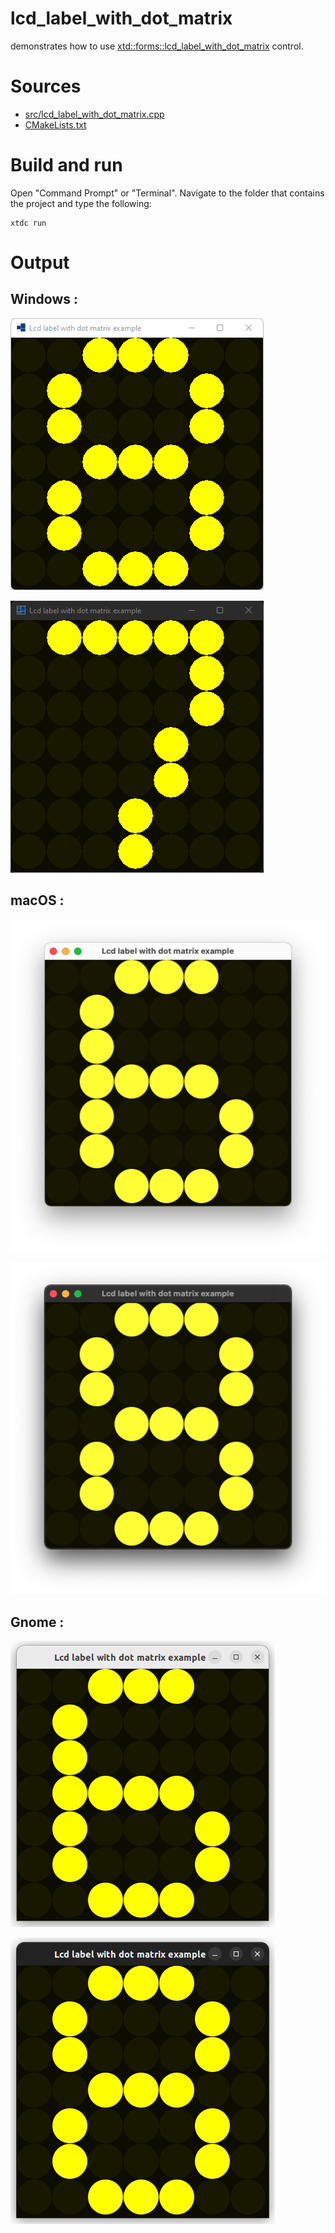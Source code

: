 # lcd_label_with_dot_matrix

demonstrates how to use [xtd::forms::lcd_label_with_dot_matrix](https://codedocs.xyz/gammasoft71/xtd/classxtd_1_1forms_1_1dot__matrix__display.html) control.

# Sources

* [src/lcd_label_with_dot_matrix.cpp](src/lcd_label_with_dot_matrix.cpp)
* [CMakeLists.txt](CMakeLists.txt)

# Build and run

Open "Command Prompt" or "Terminal". Navigate to the folder that contains the project and type the following:

```shell
xtdc run
```

# Output

## Windows :

![Screenshot](../../../../docs/pictures/examples/lcd_label_with_dot_matrix_w.png)

![Screenshot](../../../../docs/pictures/examples/lcd_label_with_dot_matrix_wd.png)

## macOS :

![Screenshot](../../../../docs/pictures/examples/lcd_label_with_dot_matrix_m.png)

![Screenshot](../../../../docs/pictures/examples/lcd_label_with_dot_matrix_md.png)

## Gnome :

![Screenshot](../../../../docs/pictures/examples/lcd_label_with_dot_matrix_g.png)

![Screenshot](../../../../docs/pictures/examples/lcd_label_with_dot_matrix_gd.png)

